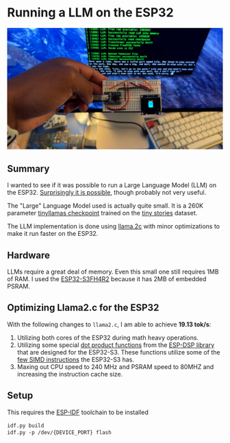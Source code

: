 # Running a LLM on the ESP32
![LLM on ESP32](/ESP32_LLM.jpg)

## Summary
I wanted to see if it was possible to run a Large Language Model (LLM) on the ESP32. [Surprisingly it is possible](https://youtu.be/E6E_KrfyWFQ), though probably not very useful.

The "Large" Language Model used is actually quite small. It is a 260K parameter [tinyllamas checkpoint](https://huggingface.co/karpathy/tinyllamas/tree/main/stories260K) trained on the [tiny stories](https://huggingface.co/datasets/roneneldan/TinyStories) dataset.

The LLM implementation is done using [llama.2c](https://github.com/karpathy/llama2.c) with minor optimizations to make it run faster on the ESP32.

## Hardware
LLMs require a great deal of memory. Even this small one still requires 1MB of RAM. I used the [ESP32-S3FH4R2](https://www.mouser.com/ProductDetail/Espressif-Systems/ESP32-S3FH4R2?qs=tlsG%2FOw5FFjPrwkmZSBQNA%3D%3D) because it has 2MB of embedded PSRAM.

## Optimizing Llama2.c for the ESP32

With the following changes to `llama2.c`, I am able to achieve **19.13 tok/s**:

1. Utilizing both cores of the ESP32 during math heavy operations.
2. Utilizing some special [dot product functions](https://github.com/espressif/esp-dsp/tree/master/modules/dotprod/float) from the [ESP-DSP library](https://github.com/espressif/esp-dsp) that are designed for the ESP32-S3. These functions utilize some of the [few SIMD instructions](https://bitbanksoftware.blogspot.com/2024/01/surprise-esp32-s3-has-few-simd.html) the ESP32-S3 has.
3. Maxing out CPU speed to 240 MHz and PSRAM speed to 80MHZ and increasing the instruction cache size.


## Setup
This requires the [ESP-IDF](https://docs.espressif.com/projects/esp-idf/en/stable/esp32/get-started/index.html#installation) toolchain to be installed

```
idf.py build
idf.py -p /dev/{DEVICE_PORT} flash
```


